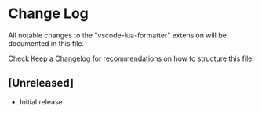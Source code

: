 # Change Log

All notable changes to the "vscode-lua-formatter" extension will be documented in this file.

Check [Keep a Changelog](http://keepachangelog.com/) for recommendations on how to structure this file.

## [Unreleased]

- Initial release
